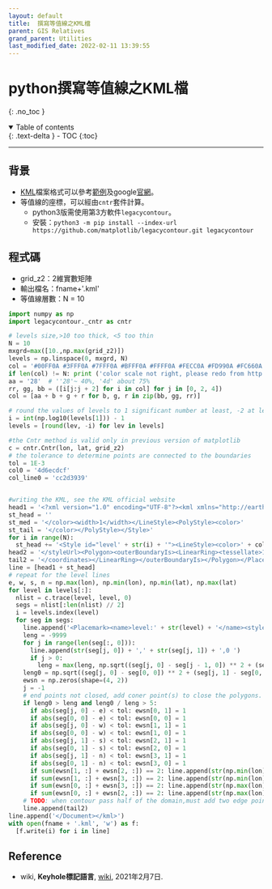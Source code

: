 ```yaml
---
layout: default
title:  撰寫等值線之KML檔
parent: GIS Relatives
grand_parent: Utilities
last_modified_date: 2022-02-11 13:39:55
---
```


# python撰寫等值線之KML檔
{: .no_toc }

<details open markdown="block">
  <summary>
    Table of contents
  </summary>
  {: .text-delta }
- TOC
{:toc}
</details>

---
## 背景
- [KML](https://zh.wikipedia.org/wiki/KML)檔案格式可以參考[範例](https://sinotec2.github.io/Focus-on-Air-Quality/utilities/GIS/rd_kml/#檔案來源與解壓縮)及google[官網](https://developers.google.com/kml/documentation/kml_tut)。
- 等值線的座標，可以經由`cntr`套件計算。
  - python3版需使用第3方軟件`legacycontour`。
  - 安裝：`python3 -m pip install --index-url https://github.com/matplotlib/legacycontour.git legacycontour`

## 程式碼
- grid_z2：2維實數矩陣
- 輸出檔名：fname+'.kml'
- 等值線層數：N = 10

```python
import numpy as np
import legacycontour._cntr as cntr

# levels size,>10 too thick, <5 too thin
N = 10
mxgrd=max([10.,np.max(grid_z2)])
levels = np.linspace(0, mxgrd, N)
col = '#00FF0A #3FFF0A #7FFF0A #BFFF0A #FFFF0A #FECC0A #FD990A #FC660A #FB330A #FA000A'.replace('#', '').split()
if len(col) != N: print ('color scale not right, please redo from http://www.zonums.com/online/color_ramp/')
aa = '28'  # ''28'~ 40%, '4d' about 75%
rr, gg, bb = ([i[j:j + 2] for i in col] for j in [0, 2, 4])
col = [aa + b + g + r for b, g, r in zip(bb, gg, rr)]

# round the values of levels to 1 significant number at least, -2 at least 2 digits
i = int(np.log10(levels[1])) - 1
levels = [round(lev, -i) for lev in levels]

#the Cntr method is valid only in previous version of matplotlib
c = cntr.Cntr(lon, lat, grid_z2)
# the tolerance to determine points are connected to the boundaries
tol = 1E-3
col0 = '4d6ecdcf'
col_line0 = 'cc2d3939'


#writing the KML, see the KML official website
head1 = '<?xml version="1.0" encoding="UTF-8"?><kml xmlns="http://earth.google.com/kml/2.2"><Document><name><![CDATA[' + last + ']]></name>'
st_head = ''
st_med = '</color><width>1</width></LineStyle><PolyStyle><color>'
st_tail = '</color></PolyStyle></Style>'
for i in range(N):
  st_head += '<Style id="level' + str(i) + '"><LineStyle><color>' + col[i] + st_med + col[i] + st_tail
head2 = '</styleUrl><Polygon><outerBoundaryIs><LinearRing><tessellate>1</tessellate><coordinates>'
tail2 = '</coordinates></LinearRing></outerBoundaryIs></Polygon></Placemark>'
line = [head1 + st_head]
# repeat for the level lines
e, w, s, n = np.max(lon), np.min(lon), np.min(lat), np.max(lat)
for level in levels[:]:
  nlist = c.trace(level, level, 0)
  segs = nlist[:len(nlist) // 2]
  i = levels.index(level)
  for seg in segs:
    line.append('<Placemark><name>level:' + str(level) + '</name><styleUrl>#level' + str(i) + head2)
    leng = -9999
    for j in range(len(seg[:, 0])):
      line.append(str(seg[j, 0]) + ',' + str(seg[j, 1]) + ',0 ')
      if j > 0:
        leng = max(leng, np.sqrt((seg[j, 0] - seg[j - 1, 0]) ** 2 + (seg[j, 1] - seg[j - 1, 1]) ** 2))
    leng0 = np.sqrt((seg[j, 0] - seg[0, 0]) ** 2 + (seg[j, 1] - seg[0, 1]) ** 2)
    ewsn = np.zeros(shape=(4, 2))
    j = -1
    # end points not closed, add coner point(s) to close the polygons.
    if leng0 > leng and leng0 / leng > 5:
      if abs(seg[j, 0] - e) < tol: ewsn[0, 1] = 1
      if abs(seg[0, 0] - e) < tol: ewsn[0, 0] = 1
      if abs(seg[j, 0] - w) < tol: ewsn[1, 1] = 1
      if abs(seg[0, 0] - w) < tol: ewsn[1, 0] = 1
      if abs(seg[j, 1] - s) < tol: ewsn[2, 1] = 1
      if abs(seg[0, 1] - s) < tol: ewsn[2, 0] = 1
      if abs(seg[j, 1] - n) < tol: ewsn[3, 1] = 1
      if abs(seg[0, 1] - n) < tol: ewsn[3, 0] = 1
      if sum(ewsn[1, :] + ewsn[2, :]) == 2: line.append(str(np.min(lon)) + ',' + str(np.min(lat)) + ',0 ')
      if sum(ewsn[1, :] + ewsn[3, :]) == 2: line.append(str(np.min(lon)) + ',' + str(np.max(lat)) + ',0 ')
      if sum(ewsn[0, :] + ewsn[3, :]) == 2: line.append(str(np.max(lon)) + ',' + str(np.max(lat)) + ',0 ')
      if sum(ewsn[0, :] + ewsn[2, :]) == 2: line.append(str(np.max(lon)) + ',' + str(np.min(lat)) + ',0 ')
    # TODO: when contour pass half of the domain,must add two edge points.
    line.append(tail2)
line.append('</Document></kml>')
with open(fname + '.kml', 'w') as f:
  [f.write(i) for i in line]
```

## Reference
- wiki, **Keyhole標記語言**, [wiki](https://zh.wikipedia.org/wiki/KML), 2021年2月7日.
